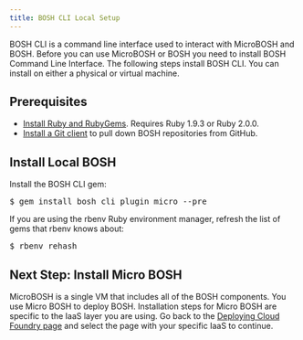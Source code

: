 ```yaml
---
title: BOSH CLI Local Setup
---
```


BOSH CLI is a command line interface used to interact with MicroBOSH and BOSH. Before you can use MicroBOSH or BOSH you need to install BOSH Command Line Interface. The following steps install BOSH CLI. You can install on either a physical or virtual machine.

## Prerequisites ##

* [Install Ruby and RubyGems](http://docs.cloudfoundry.com/docs/common/install_ruby.html). Requires Ruby 1.9.3 or Ruby 2.0.0.
* [Install a Git client](http://docs.cloudfoundry.com/docs/common/install_git.html) to pull down BOSH repositories from GitHub.

## Install Local BOSH ##

Install the BOSH CLI gem:

<pre class="terminal">
$ gem install bosh_cli_plugin_micro --pre
</pre>

If you are using the rbenv Ruby environment manager, refresh the list of gems that rbenv knows about:

<pre class="terminal">
$ rbenv rehash
</pre>

## Next Step: Install Micro BOSH
MicroBOSH is a single VM that includes all of the BOSH components. You use Micro BOSH to deploy BOSH. Installation steps for Micro BOSH are specific to the IaaS layer you are using. Go back to the [Deploying Cloud Foundry page](/deploying/) and select the page with your specific IaaS to continue.

